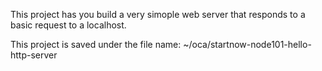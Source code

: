 This project has you build a very simople web server that responds to a basic request to a localhost.

This project is saved under the file name: ~/oca/startnow-node101-hello-http-server